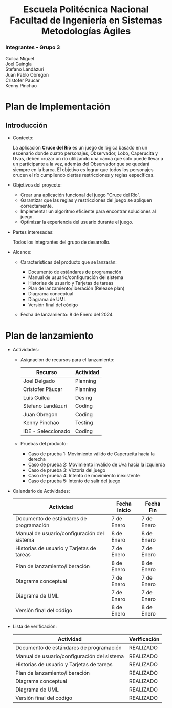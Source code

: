 <h1 align="center">
    Escuela Politécnica Nacional<br>
    Facultad de Ingeniería en Sistemas<br>
    Metodologías Ágiles<br>
</h1>

### Integrantes - Grupo 3

Guilca Miguel  
Joel Guingla  
Stefano Landázuri  
Juan Pablo Obregon  
Cristofer Paucar  
Kenny Pinchao

# Plan de Implementación

## Introducción

* Contexto:
  
    La aplicación **Cruce del Río** es un juego de lógica basado en un escenario donde cuatro personajes, Observador, Lobo, Caperucita y Uvas, deben cruzar un río utilizando una canoa que solo puede llevar a un participante a la vez, además del Observador que se quedará siempre en la barca. El objetivo es lograr que todos los personajes crucen el río cumpliendo ciertas restricciones y reglas específicas.
  
* Objetivos del proyecto:
  
  * Crear una aplicación funcional del juego "Cruce del Río".
  * Garantizar que las reglas y restricciones del juego se apliquen correctamente.
  * Implementar un algoritmo eficiente para encontrar soluciones al juego.
  * Optimizar la experiencia del usuario durante el juego.

* Partes interesadas:
  
    Todos los integrantes del grupo de desarrollo.
  
* Alcance:

  * Características del producto que se lanzarán:
  
    * Documento de estándares de programación
    * Manual de usuario/configuración del sistema
    * Historias de usuario y Tarjetas de tareas
    * Plan de lanzamiento/liberación (Release plan)
    * Diagrama conceptual
    * Diagrama de UML
    * Versión final del código
  
  * Fecha de lanzamiento: 8 de Enero del 2024
  
# Plan de lanzamiento

* Actividades:
  
  * Asignación de recursos para el lanzamiento:
  
    | Recurso   | Actividad |
    | --------- | --------- |
    | Joel Delgado         | Planning |
    | Cristofer Päucar     | Planning |
    | Luis Guilca          | Desing   |
    | Stefano Landázuri    | Coding   |
    | Juan Obregon         | Coding   |
    | Kenny Pinchao        | Testing  |
    | IDE - Seleccionado   | Coding   |
  
  * Pruebas del producto:

    * Caso de prueba 1: Movimiento válido de Caperucita hacia la derecha
    * Caso de prueba 2: Movimiento inválido de Uva hacia la izquierda
    * Caso de prueba 3: Victoria del juego
    * Caso de prueba 4: Intento de movimiento inexistente
    * Caso de prueba 5: Intento de salir del juego
  
* Calendario de Actividades:

    | Actividad | Fecha Inicio | Fecha Fin |
    | --------- | ------------ | --------- |
    | Documento de estándares de programación         | 7 de Enero | 7 de Enero |
    | Manual de usuario/configuración del sistema     | 8 de Enero | 8 de Enero |
    | Historias de usuario y Tarjetas de tareas       | 7 de Enero | 7 de Enero |
    | Plan de lanzamiento/liberación                  | 8 de Enero | 8 de Enero |
    | Diagrama conceptual                             | 7 de Enero | 7 de Enero |
    | Diagrama de UML                                 | 7 de Enero | 7 de Enero |
    | Versión final del código                        | 8 de Enero | 8 de Enero |
  
* Lista de verificación:

    | Actividad | Verificación |
    | --------- | ------------ |
    | Documento de estándares de programación         | REALIZADO    |
    | Manual de usuario/configuración del sistema     | REALIZADO    |
    | Historias de usuario y Tarjetas de tareas       | REALIZADO    |
    | Plan de lanzamiento/liberación                  | REALIZADO    |
    | Diagrama conceptual                             | REALIZADO    |
    | Diagrama de UML                                 | REALIZADO    |
    | Versión final del código                        | REALIZADO    |
  